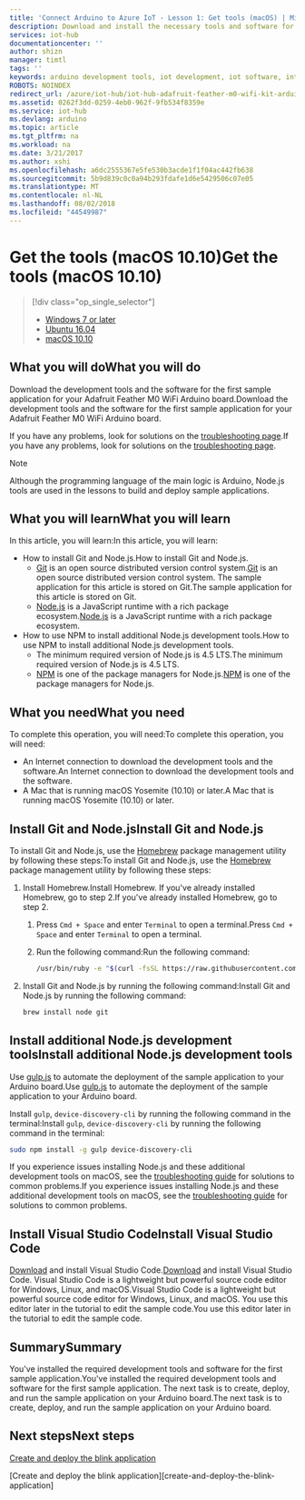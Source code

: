 ```yaml
---
title: 'Connect Arduino to Azure IoT - Lesson 1: Get tools (macOS) | Microsoft Docs'
description: Download and install the necessary tools and software for the first sample application for Adafruit Feather M0 WiFi on macOS.
services: iot-hub
documentationcenter: ''
author: shizn
manager: timtl
tags: ''
keywords: arduino development tools, iot development, iot software, internet of things software, install git on mac, install node js mac
ROBOTS: NOINDEX
redirect_url: /azure/iot-hub/iot-hub-adafruit-feather-m0-wifi-kit-arduino-get-started
ms.assetid: 0262f3dd-0259-4eb0-962f-9fb534f8359e
ms.service: iot-hub
ms.devlang: arduino
ms.topic: article
ms.tgt_pltfrm: na
ms.workload: na
ms.date: 3/21/2017
ms.author: xshi
ms.openlocfilehash: a6dc2555367e5fe530b3acde1f1f04ac442fb638
ms.sourcegitcommit: 5b9d839c0c0a94b293fdafe1d6e5429506c07e05
ms.translationtype: MT
ms.contentlocale: nl-NL
ms.lasthandoff: 08/02/2018
ms.locfileid: "44549987"
---
```

# <a name="get-the-tools-macos-1010"></a><span data-ttu-id="d4577-104">Get the tools (macOS 10.10)</span><span class="sxs-lookup"><span data-stu-id="d4577-104">Get the tools (macOS 10.10)</span></span>
> [!div class="op_single_selector"]
> * [Windows 7 or later][windows]
> * [Ubuntu 16.04][ubuntu]
> * [macOS 10.10][macos]

## <a name="what-you-will-do"></a><span data-ttu-id="d4577-108">What you will do</span><span class="sxs-lookup"><span data-stu-id="d4577-108">What you will do</span></span>

<span data-ttu-id="d4577-109">Download the development tools and the software for the first sample application for your Adafruit Feather M0 WiFi Arduino board.</span><span class="sxs-lookup"><span data-stu-id="d4577-109">Download the development tools and the software for the first sample application for your Adafruit Feather M0 WiFi Arduino board.</span></span> 

<span data-ttu-id="d4577-110">If you have any problems, look for solutions on the [troubleshooting page][troubleshooting].</span><span class="sxs-lookup"><span data-stu-id="d4577-110">If you have any problems, look for solutions on the [troubleshooting page][troubleshooting].</span></span>

> [!NOTE]
> Although the programming language of the main logic is Arduino, Node.js tools are used in the lessons to build and deploy sample applications.

## <a name="what-you-will-learn"></a><span data-ttu-id="d4577-112">What you will learn</span><span class="sxs-lookup"><span data-stu-id="d4577-112">What you will learn</span></span>
<span data-ttu-id="d4577-113">In this article, you will learn:</span><span class="sxs-lookup"><span data-stu-id="d4577-113">In this article, you will learn:</span></span>

* <span data-ttu-id="d4577-114">How to install Git and Node.js.</span><span class="sxs-lookup"><span data-stu-id="d4577-114">How to install Git and Node.js.</span></span>
  * <span data-ttu-id="d4577-115">[Git](https://git-scm.com) is an open source distributed version control system.</span><span class="sxs-lookup"><span data-stu-id="d4577-115">[Git](https://git-scm.com) is an open source distributed version control system.</span></span> <span data-ttu-id="d4577-116">The sample application for this article is stored on Git.</span><span class="sxs-lookup"><span data-stu-id="d4577-116">The sample application for this article is stored on Git.</span></span>
  * <span data-ttu-id="d4577-117">[Node.js](https://nodejs.org/en/) is a JavaScript runtime with a rich package ecosystem.</span><span class="sxs-lookup"><span data-stu-id="d4577-117">[Node.js](https://nodejs.org/en/) is a JavaScript runtime with a rich package ecosystem.</span></span>
* <span data-ttu-id="d4577-118">How to use NPM to install additional Node.js development tools.</span><span class="sxs-lookup"><span data-stu-id="d4577-118">How to use NPM to install additional Node.js development tools.</span></span>
  * <span data-ttu-id="d4577-119">The minimum required version of Node.js is 4.5 LTS.</span><span class="sxs-lookup"><span data-stu-id="d4577-119">The minimum required version of Node.js is 4.5 LTS.</span></span>
  * <span data-ttu-id="d4577-120">[NPM](https://www.npmjs.com) is one of the package managers for Node.js.</span><span class="sxs-lookup"><span data-stu-id="d4577-120">[NPM](https://www.npmjs.com) is one of the package managers for Node.js.</span></span>

## <a name="what-you-need"></a><span data-ttu-id="d4577-121">What you need</span><span class="sxs-lookup"><span data-stu-id="d4577-121">What you need</span></span>
<span data-ttu-id="d4577-122">To complete this operation, you will need:</span><span class="sxs-lookup"><span data-stu-id="d4577-122">To complete this operation, you will need:</span></span>
* <span data-ttu-id="d4577-123">An Internet connection to download the development tools and the software.</span><span class="sxs-lookup"><span data-stu-id="d4577-123">An Internet connection to download the development tools and the software.</span></span>
* <span data-ttu-id="d4577-124">A Mac that is running macOS Yosemite (10.10) or later.</span><span class="sxs-lookup"><span data-stu-id="d4577-124">A Mac that is running macOS Yosemite (10.10) or later.</span></span>

## <a name="install-git-and-nodejs"></a><span data-ttu-id="d4577-125">Install Git and Node.js</span><span class="sxs-lookup"><span data-stu-id="d4577-125">Install Git and Node.js</span></span>
<span data-ttu-id="d4577-126">To install Git and Node.js, use the [Homebrew](http://brew.sh) package management utility by following these steps:</span><span class="sxs-lookup"><span data-stu-id="d4577-126">To install Git and Node.js, use the [Homebrew](http://brew.sh) package management utility by following these steps:</span></span>

1. <span data-ttu-id="d4577-127">Install Homebrew.</span><span class="sxs-lookup"><span data-stu-id="d4577-127">Install Homebrew.</span></span> <span data-ttu-id="d4577-128">If you've already installed Homebrew, go to step 2.</span><span class="sxs-lookup"><span data-stu-id="d4577-128">If you've already installed Homebrew, go to step 2.</span></span>

   1. <span data-ttu-id="d4577-129">Press `Cmd + Space` and enter `Terminal` to open a terminal.</span><span class="sxs-lookup"><span data-stu-id="d4577-129">Press `Cmd + Space` and enter `Terminal` to open a terminal.</span></span>
   2. <span data-ttu-id="d4577-130">Run the following command:</span><span class="sxs-lookup"><span data-stu-id="d4577-130">Run the following command:</span></span>

      ```bash
      /usr/bin/ruby -e "$(curl -fsSL https://raw.githubusercontent.com/Homebrew/install/master/install)"
      ```
2. <span data-ttu-id="d4577-131">Install Git and Node.js by running the following command:</span><span class="sxs-lookup"><span data-stu-id="d4577-131">Install Git and Node.js by running the following command:</span></span>

   ```bash
   brew install node git
   ```

## <a name="install-additional-nodejs-development-tools"></a><span data-ttu-id="d4577-132">Install additional Node.js development tools</span><span class="sxs-lookup"><span data-stu-id="d4577-132">Install additional Node.js development tools</span></span>
<span data-ttu-id="d4577-133">Use [gulp.js](http://gulpjs.com) to automate the deployment of the sample application to your Arduino board.</span><span class="sxs-lookup"><span data-stu-id="d4577-133">Use [gulp.js](http://gulpjs.com) to automate the deployment of the sample application to your Arduino board.</span></span>

<span data-ttu-id="d4577-134">Install `gulp`, `device-discovery-cli` by running the following command in the terminal:</span><span class="sxs-lookup"><span data-stu-id="d4577-134">Install `gulp`, `device-discovery-cli` by running the following command in the terminal:</span></span>

```bash
sudo npm install -g gulp device-discovery-cli
```

<span data-ttu-id="d4577-135">If you experience issues installing Node.js and these additional development tools on macOS, see the [troubleshooting guide][troubleshooting] for solutions to common problems.</span><span class="sxs-lookup"><span data-stu-id="d4577-135">If you experience issues installing Node.js and these additional development tools on macOS, see the [troubleshooting guide][troubleshooting] for solutions to common problems.</span></span>

## <a name="install-visual-studio-code"></a><span data-ttu-id="d4577-136">Install Visual Studio Code</span><span class="sxs-lookup"><span data-stu-id="d4577-136">Install Visual Studio Code</span></span>
<span data-ttu-id="d4577-137">[Download](https://code.visualstudio.com/docs/setup/osx) and install Visual Studio Code.</span><span class="sxs-lookup"><span data-stu-id="d4577-137">[Download](https://code.visualstudio.com/docs/setup/osx) and install Visual Studio Code.</span></span> <span data-ttu-id="d4577-138">Visual Studio Code is a lightweight but powerful source code editor for Windows, Linux, and macOS.</span><span class="sxs-lookup"><span data-stu-id="d4577-138">Visual Studio Code is a lightweight but powerful source code editor for Windows, Linux, and macOS.</span></span> <span data-ttu-id="d4577-139">You use this editor later in the tutorial to edit the sample code.</span><span class="sxs-lookup"><span data-stu-id="d4577-139">You use this editor later in the tutorial to edit the sample code.</span></span>

## <a name="summary"></a><span data-ttu-id="d4577-140">Summary</span><span class="sxs-lookup"><span data-stu-id="d4577-140">Summary</span></span>
<span data-ttu-id="d4577-141">You've installed the required development tools and software for the first sample application.</span><span class="sxs-lookup"><span data-stu-id="d4577-141">You've installed the required development tools and software for the first sample application.</span></span> <span data-ttu-id="d4577-142">The next task is to create, deploy, and run the sample application on your Arduino board.</span><span class="sxs-lookup"><span data-stu-id="d4577-142">The next task is to create, deploy, and run the sample application on your Arduino board.</span></span>

## <a name="next-steps"></a><span data-ttu-id="d4577-143">Next steps</span><span class="sxs-lookup"><span data-stu-id="d4577-143">Next steps</span></span>
<span data-ttu-id="d4577-144">[Create and deploy the blink application][create-and-deploy-the-blink-application]
<!-- Images and links --></span><span class="sxs-lookup"><span data-stu-id="d4577-144">[Create and deploy the blink application][create-and-deploy-the-blink-application]
<!-- Images and links --></span></span>

[windows]: iot-hub-adafruit-feather-m0-wifi-kit-arduino-lesson1-get-the-tools-win32.md
[ubuntu]: iot-hub-adafruit-feather-m0-wifi-kit-arduino-lesson1-get-the-tools-ubuntu.md
[macos]: iot-hub-adafruit-feather-m0-wifi-kit-arduino-lesson1-get-the-tools-mac.md
[troubleshooting]: iot-hub-adafruit-feather-m0-wifi-kit-arduino-troubleshooting.md
[create-and-deploy-the-blink-application]: iot-hub-adafruit-feather-m0-wifi-kit-arduino-lesson1-deploy-blink-app.md